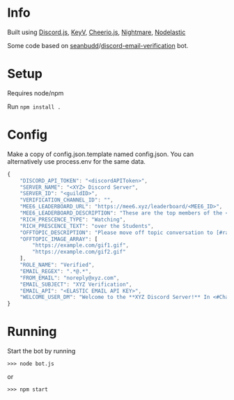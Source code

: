 # Info

Built using [Discord.js](https://discord.js.org), [KeyV](https://github.com/lukechilds/keyv), [Cheerio.js](https://cheerio.js.org), [Nightmare](https://github.com/segmentio/nightmare), [Nodelastic](https://github.com/robintan/nodelastic)

Some code based on [seanbudd](https://github.com/seanbudd)/[discord-email-verification](https://github.com/seanbudd/discord-email-verification) bot.

# Setup

Requires node/npm

Run `npm install .`

# Config

Make a copy of config.json.template named config.json. You can alternatively use process.env for the same data.


```js
{
    "DISCORD_API_TOKEN": "<discordAPIToken>",
    "SERVER_NAME": "<XYZ> Discord Server",
    "SERVER_ID": "<guildID>",
    "VERIFICATION_CHANNEL_ID": "",
    "MEE6_LEADERBOARD_URL": "https://mee6.xyz/leaderboard/<MEE6_ID>",
    "MEE6_LEADERBOARD_DESCRIPTION": "These are the top members of the <XYZ> Discord Server",
    "RICH_PRESCENCE_TYPE": "Watching",
    "RICH_PRESCENCE_TEXT": "over the Students",
    "OFFTOPIC_DESCRIPTION": "Please move off topic conversation to [#random](https://discordapp.com/channels/<guidID>/<channelID>) or appropriate channel",
    "OFFTOPIC_IMAGE_ARRAY": [
        "https://example.com/gif1.gif",
        "https://example.com/gif2.gif"
    ],
    "ROLE_NAME": "Verified",
    "EMAIL_REGEX": ".*@.*",
    "FROM_EMAIL": "noreply@xyz.com",
    "EMAIL_SUBJECT": "XYZ Verification",
    "EMAIL_API": "<ELASTIC EMAIL API KEY>",
    "WELCOME_USER_DM": "Welcome to the **XYZ Discord Server!** In <#ChannelID>, please type !verify to verify yourself! Under <#ChannelID>, make sure to add your Major and Class Year!"
}

```

# Running

Start the bot by running

`>>> node bot.js`

or

`>>> npm start`